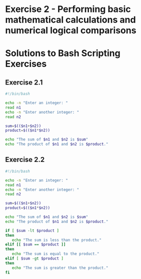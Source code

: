 # Exercise 2 - Performing basic mathematical calculations and numerical logical comparisons

# Solutions to Bash Scripting Exercises

## Exercise 2.1
```bash
#!/bin/bash

echo -n "Enter an integer: "
read n1
echo -n "Enter another integer: "
read n2

sum=$(($n1+$n2))
product=$(($n1*$n2))

echo "The sum of $n1 and $n2 is $sum"
echo "The product of $n1 and $n2 is $product."
```

## Exercise 2.2
```bash 
#!/bin/bash

echo -n "Enter an integer: "
read n1
echo -n "Enter another integer: "
read n2

sum=$(($n1+$n2))
product=$(($n1*$n2))

echo "The sum of $n1 and $n2 is $sum"
echo "The product of $n1 and $n2 is $product."

if [ $sum -lt $product ]
then
   echo "The sum is less than the product."
elif [[ $sum == $product ]]
then
   echo "The sum is equal to the product."
elif [ $sum -gt $product ]
then
   echo "The sum is greater than the product."
fi
```